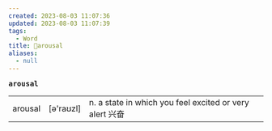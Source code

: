 ```yaml
---
created: 2023-08-03 11:07:36
updated: 2023-08-03 11:07:39
tags:
  - Word
title: 📖arousal
aliases:
  - null
---
```


<pre><strong>arousal</strong></pre>
|   |   |   |
|---|---|---|
|arousal|[ə'raʊzl]|n. a state in which you feel excited or very alert 兴奋|